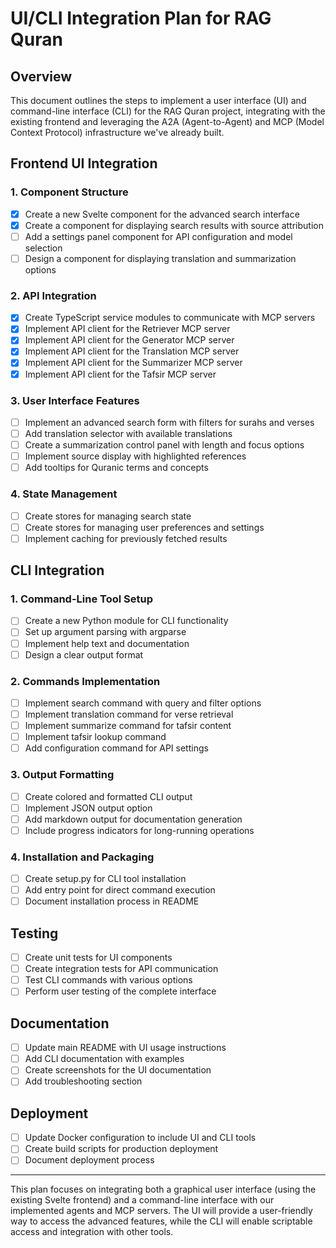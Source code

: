 # UI/CLI Integration Plan for RAG Quran

## Overview

This document outlines the steps to implement a user interface (UI) and command-line interface (CLI) for the RAG Quran project, integrating with the existing frontend and leveraging the A2A (Agent-to-Agent) and MCP (Model Context Protocol) infrastructure we've already built.

## Frontend UI Integration

### 1. Component Structure

- [x] Create a new Svelte component for the advanced search interface
- [x] Create a component for displaying search results with source attribution
- [ ] Add a settings panel component for API configuration and model selection
- [ ] Design a component for displaying translation and summarization options

### 2. API Integration

- [x] Create TypeScript service modules to communicate with MCP servers
- [x] Implement API client for the Retriever MCP server
- [x] Implement API client for the Generator MCP server
- [x] Implement API client for the Translation MCP server
- [x] Implement API client for the Summarizer MCP server
- [x] Implement API client for the Tafsir MCP server

### 3. User Interface Features

- [ ] Implement an advanced search form with filters for surahs and verses
- [ ] Add translation selector with available translations
- [ ] Create a summarization control panel with length and focus options
- [ ] Implement source display with highlighted references
- [ ] Add tooltips for Quranic terms and concepts

### 4. State Management

- [ ] Create stores for managing search state
- [ ] Create stores for managing user preferences and settings
- [ ] Implement caching for previously fetched results

## CLI Integration

### 1. Command-Line Tool Setup

- [ ] Create a new Python module for CLI functionality
- [ ] Set up argument parsing with argparse
- [ ] Implement help text and documentation
- [ ] Design a clear output format

### 2. Commands Implementation

- [ ] Implement search command with query and filter options
- [ ] Implement translation command for verse retrieval
- [ ] Implement summarize command for tafsir content
- [ ] Implement tafsir lookup command
- [ ] Add configuration command for API settings

### 3. Output Formatting

- [ ] Create colored and formatted CLI output
- [ ] Implement JSON output option
- [ ] Add markdown output for documentation generation
- [ ] Include progress indicators for long-running operations

### 4. Installation and Packaging

- [ ] Create setup.py for CLI tool installation
- [ ] Add entry point for direct command execution
- [ ] Document installation process in README

## Testing

- [ ] Create unit tests for UI components
- [ ] Create integration tests for API communication
- [ ] Test CLI commands with various options
- [ ] Perform user testing of the complete interface

## Documentation

- [ ] Update main README with UI usage instructions
- [ ] Add CLI documentation with examples
- [ ] Create screenshots for the UI documentation
- [ ] Add troubleshooting section

## Deployment

- [ ] Update Docker configuration to include UI and CLI tools
- [ ] Create build scripts for production deployment
- [ ] Document deployment process

---

This plan focuses on integrating both a graphical user interface (using the existing Svelte frontend) and a command-line interface with our implemented agents and MCP servers. The UI will provide a user-friendly way to access the advanced features, while the CLI will enable scriptable access and integration with other tools.
